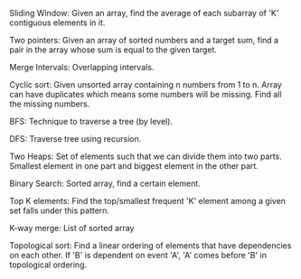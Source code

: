 Sliding Window:
Given an array, find the average of each subarray of 'K' contiguous elements in it.

Two pointers:
Given an array of sorted numbers and a target sum, find a pair in the array whose sum is equal to the 
given target.

Merge Intervals:
Overlapping intervals.

Cyclic sort:
Given unsorted array containing n numbers from 1 to n. Array can have duplicates which means some numbers will
be missing. Find all the missing numbers.

BFS:
Technique to traverse a tree (by level).

DFS:
Traverse tree using recursion.

Two Heaps:
Set of elements such that we can divide them into two parts.
Smallest element in one part and biggest element in the other part.

Binary Search:
Sorted array, find a certain element.

Top K elements:
Find the top/smallest frequent 'K' element among a given set falls under this pattern.

K-way merge:
List of sorted array

Topological sort:
Find a linear ordering of elements that have dependencies on each other.
If 'B' is dependent on event 'A', 'A' comes before 'B' in topological ordering.

